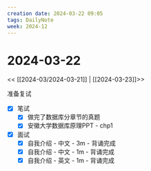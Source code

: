 ```yaml
---
creation date: 2024-03-22 09:05
tags: DailyNote
week: 2024-12
---
```


# 2024-03-22

<< [[2024-03/2024-03-21]] | [[2024-03-23]]>>


准备复试
- [x] 笔试 
	- [x] 做完了数据库分章节的真题
	- [x] 安徽大学数据库原理PPT - chp1
- [x] 面试
	- [x] 自我介绍 - 中文 - 3m - 背诵完成
	- [x] 自我介绍 - 中文 - 1m - 背诵完成
	- [x] 自我介绍 - 英文 - 1m - 背诵完成
